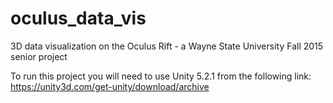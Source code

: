 # oculus_data_vis
3D data visualization on the Oculus Rift - a Wayne State University Fall 2015 senior project

To run this project you will need to use Unity 5.2.1 from the following link:
https://unity3d.com/get-unity/download/archive
